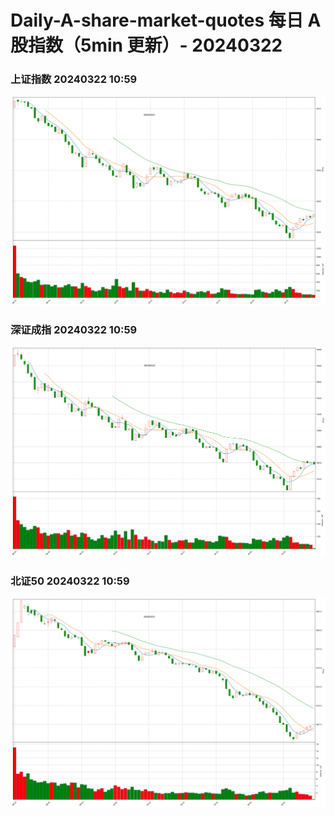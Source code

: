 
# Daily-A-share-market-quotes 每日 A 股指数（5min 更新）- 20240322

### 上证指数 20240322 10:59
![](./fig/2024/3/20240322-sh000001.png)

### 深证成指 20240322 10:59
![](./fig/2024/3/20240322-sz399001.png)

### 北证50 20240322 10:59
![](./fig/2024/3/20240322-bj899050.png)
